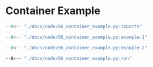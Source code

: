 # Container Example

```py linenums="1"
--8<-- "./docs/code/06_container_example.py:imports"
```

```py linenums="1"
--8<-- "./docs/code/06_container_example.py:example-1"
```


```py linenums="1"
--8<-- "./docs/code/06_container_example.py:example-2"
```


```bash
--8<-- "./docs/code/06_container_example.py:run"
```